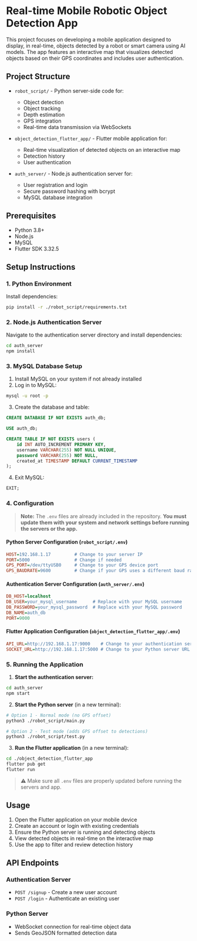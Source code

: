 # Real-time Mobile Robotic Object Detection App

This project focuses on developing a mobile application designed to display, in real-time, objects detected by a robot or smart camera using AI models. The app features an interactive map that visualizes detected objects based on their GPS coordinates and includes user authentication.

## Project Structure

* `robot_script/` - Python server-side code for:

  * Object detection
  * Object tracking
  * Depth estimation
  * GPS integration
  * Real-time data transmission via WebSockets

* `object_detection_flutter_app/` - Flutter mobile application for:

  * Real-time visualization of detected objects on an interactive map
  * Detection history
  * User authentication

* `auth_server/` - Node.js authentication server for:

  * User registration and login
  * Secure password hashing with bcrypt
  * MySQL database integration

## Prerequisites

* Python 3.8+
* Node.js 
* MySQL 
* Flutter SDK 3.32.5

## Setup Instructions

### 1. Python Environment

Install dependencies:

```bash
pip install -r ./robot_script/requirements.txt
```

### 2. Node.js Authentication Server

Navigate to the authentication server directory and install dependencies:

```bash
cd auth_server
npm install
```

### 3. MySQL Database Setup

1. Install MySQL on your system if not already installed
2. Log in to MySQL:

```bash
mysql -u root -p
```

3. Create the database and table:

```sql
CREATE DATABASE IF NOT EXISTS auth_db;

USE auth_db;

CREATE TABLE IF NOT EXISTS users (
    id INT AUTO_INCREMENT PRIMARY KEY,
    username VARCHAR(255) NOT NULL UNIQUE,
    password VARCHAR(255) NOT NULL,
    created_at TIMESTAMP DEFAULT CURRENT_TIMESTAMP
);
```

4. Exit MySQL:

```sql
EXIT;
```

### 4. Configuration

> **Note:** The `.env` files are already included in the repository. **You must update them with your system and network settings before running the servers or the app.**

#### Python Server Configuration (`robot_script/.env`)

```ini
HOST=192.168.1.17         # Change to your server IP
PORT=5000                 # Change if needed
GPS_PORT=/dev/ttyUSB0     # Change to your GPS device port
GPS_BAUDRATE=9600         # Change if your GPS uses a different baud rate
```

#### Authentication Server Configuration (`auth_server/.env`)

```ini
DB_HOST=localhost
DB_USER=your_mysql_username      # Replace with your MySQL username
DB_PASSWORD=your_mysql_password  # Replace with your MySQL password
DB_NAME=auth_db
PORT=9000
```

#### Flutter Application Configuration (`object_detection_flutter_app/.env`)

```ini
API_URL=http://192.168.1.17:9000    # Change to your authentication server URL
SOCKET_URL=http://192.168.1.17:5000 # Change to your Python server URL
```

### 5. Running the Application

1. **Start the authentication server:**

```bash
cd auth_server
npm start
```

2. **Start the Python server** (in a new terminal):

```bash
# Option 1 - Normal mode (no GPS offset)
python3 ./robot_script/main.py

# Option 2 - Test mode (adds GPS offset to detections)
python3 ./robot_script/test.py
```

3. **Run the Flutter application** (in a new terminal):

```bash
cd ./object_detection_flutter_app
flutter pub get
flutter run
```

> ⚠️ Make sure all `.env` files are properly updated before running the servers and app.

## Usage

1. Open the Flutter application on your mobile device
2. Create an account or login with existing credentials
3. Ensure the Python server is running and detecting objects
4. View detected objects in real-time on the interactive map
5. Use the app to filter and review detection history

## API Endpoints

### Authentication Server

* `POST /signup` - Create a new user account
* `POST /login` - Authenticate an existing user

### Python Server

* WebSocket connection for real-time object data
* Sends GeoJSON formatted detection data